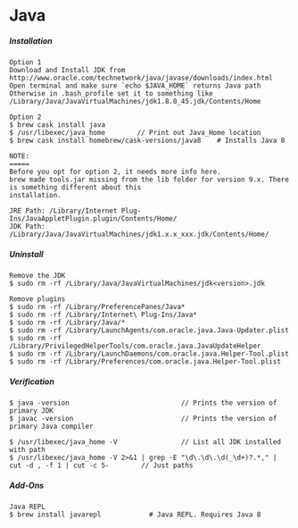 # Java

##### Installation

    Option 1
    Download and Install JDK from http://www.oracle.com/technetwork/java/javase/downloads/index.html
    Open terminal and make sure `echo $JAVA_HOME` returns Java path
    Otherwise in .bash_profile set it to something like /Library/Java/JavaVirtualMachines/jdk1.8.0_45.jdk/Contents/Home

    Option 2
    $ brew cask install java
    $ /usr/libexec/java_home        // Print out Java_Home location
    $ brew cask install homebrew/cask-versions/java8    # Installs Java 8

    NOTE:
    =====
    Before you opt for option 2, it needs more info here.
    brew made tools.jar missing from the lib folder for version 9.x. There is something different about this
    installation.

    JRE Path: /Library/Internet Plug-Ins/JavaAppletPlugin.plugin/Contents/Home/
    JDK Path: /Library/Java/JavaVirtualMachines/jdk1.x.x_xxx.jdk/Contents/Home/

##### Uninstall

```
Remove the JDK
$ sudo rm -rf /Library/Java/JavaVirtualMachines/jdk<version>.jdk

Remove plugins
$ sudo rm -rf /Library/PreferencePanes/Java*
$ sudo rm -rf /Library/Internet\ Plug-Ins/Java*
$ sudo rm -rf /Library/Java/*
$ sudo rm -rf /Library/LaunchAgents/com.oracle.java.Java-Updater.plist
$ sudo rm -rf /Library/PrivilegedHelperTools/com.oracle.java.JavaUpdateHelper
$ sudo rm -rf /Library/LaunchDaemons/com.oracle.java.Helper-Tool.plist
$ sudo rm -rf /Library/Preferences/com.oracle.java.Helper-Tool.plist
```

##### Verification

```
$ java -version                            // Prints the version of primary JDK
$ javac -version                           // Prints the version of primary Java compiler

$ /usr/libexec/java_home -V                // List all JDK installed with path
$ /usr/libexec/java_home -V 2>&1 | grep -E "\d\.\d\.\d(_\d+)?.*," | cut -d , -f 1 | cut -c 5-        // Just paths
```

##### Add-Ons

```
Java REPL
$ brew install javarepl            # Java REPL. Requires Java 8
```

## 



